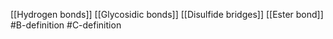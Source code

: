 [[Hydrogen bonds]]
[[Glycosidic bonds]]
[[Disulfide bridges]]
[[Ester bond]]
#B-definition 
#C-definition 